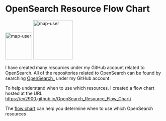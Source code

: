 # OpenSearch Resource Flow Chart

 <img width="85" alt="map-user" src="https://img.shields.io/badge/views-475-green"> <img width="125" alt="map-user" src="https://img.shields.io/badge/unique visits-159-green">

I have created many resources under my GitHub account related to OpenSearch. All of the repositories related to OpenSearch can be found by searching [OpenSearch_](https://github.com/ev2900?tab=repositories&q=OpenSearch_&type=&language=&sort=) under my GitHub account.

To help understand when to use which resources. I created a flow chart hosted at the URL https://ev2900.github.io/OpenSearch_Resource_Flow_Chart/

The [flow chart](https://ev2900.github.io/OpenSearch_Resource_Flow_Chart/) can help you determine when to use which OpenSearch resources

